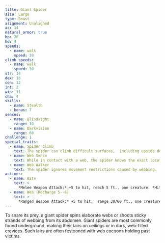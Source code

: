 ```yaml
---
title: Giant Spider
size: Large
type: Beast
alignment: Unaligned
ac: 14
natural_armor: true
hp: 26
hd: 4
speeds:
  - name: walk
    speed: 30
climb_speeds:
  - name: walk
    speed: 30
str: 14
dex: 16
con: 12
int: 2
wis: 11
cha: 4
skills:
  - name: Stealth
  - bonus: 7
senses:
  - name: Blindsight
    range: 10
  - name: Darkvision
    range: 60
challenge: 1
special_traits:
  - name: Spider Climb
    text: The spider can climb difficult surfaces,  including upside down on ceilings, without needing to make an ability check.
  - name: Web Sense
    text: While in contact with a web, the spider knows the exact location of any other creature in contact with the same web.
  - name: Web Walker
    text: The spider ignores movement restrictions caused by webbing.
actions:
  - name: Bite
    text: >
      *Melee Weapon Attack:* +5 to hit, reach 5 ft., one creature. *Hit:* 7 (1d8 + 3) piercing damage, and the target must make a DC 11 Constitution saving throw,  taking 9 (2d8) poison damage on a failed save, or half as much damage on a successful one. If the poison damage reduces the target to 0 hit points, the target is stable but poisoned for 1 hour, even after regaining hit points, and is paralyzed while poisoned in this way.
  - name: Web (Recharge 5--6)
    text: >
      *Ranged Weapon Attack:* +5 to hit,  range 30/60 ft., one creature. *Hit:* The target is restrained by webbing. As an action, the restrained target can make a DC 12 Strength check, bursting the webbing on a success. The webbing can also be attacked and destroyed (AC 10; hp 5; vulnerability to fire damage; immunity to bludgeoning, poison, and psychic damage).
---
```


To snare its prey, a giant spider spins elaborate webs or shoots sticky strands of webbing from its abdomen. Giant spiders are most commonly found underground, making their lairs on ceilings or in dark, web-filled crevices. Such lairs are often festooned with web cocoons holding past victims.
